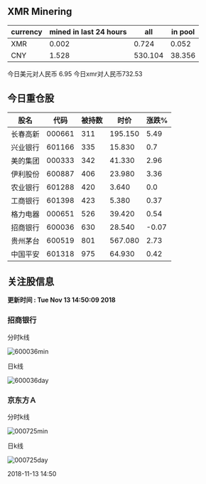 ## XMR Minering

|currency|mined in last 24 hours|all|in pool|
|---|---|---|---|
|XMR|0.002|0.724|0.052|
|CNY|1.528|530.104|38.356|

今日美元对人民币 6.95	今日xmr对人民币732.53


## 今日重仓股 

|股名|代码|被持数|时价|涨跌%|
|---|---|---|---|---|
|长春高新|000661|311|195.150|5.49|
|兴业银行|601166|335|15.830|0.7|
|美的集团|000333|342|41.330|2.96|
|伊利股份|600887|406|23.980|3.36|
|农业银行|601288|420|3.640|0.0|
|工商银行|601398|423|5.380|0.37|
|格力电器|000651|526|39.420|0.54|
|招商银行|600036|630|28.540|-0.07|
|贵州茅台|600519|801|567.080|2.73|
|中国平安|601318|975|64.930|0.42|

## 关注股信息
**更新时间 : Tue Nov 13 14:50:09 2018**
### 招商银行 
分时k线

![600036min](http://image.sinajs.cn/newchart/min/n/sh600036.gif)

日k线

![600036day](http://image.sinajs.cn/newchart/daily/n/sh600036.gif)

### 京东方Ａ 
分时k线

![000725min](http://image.sinajs.cn/newchart/min/n/sz000725.gif)

日k线

![000725day](http://image.sinajs.cn/newchart/daily/n/sz000725.gif)

2018-11-13 14:50